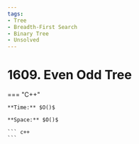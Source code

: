 ```yaml
---
tags:
- Tree
- Breadth-First Search
- Binary Tree
- Unsolved
---
```



# 1609. Even Odd Tree

=== "C++"

    **Time:** $O()$

    **Space:** $O()$

    ``` c++
    ```